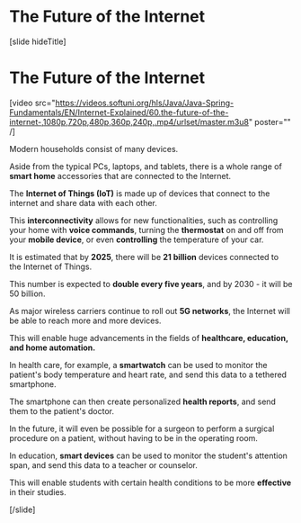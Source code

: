 # The Future of the Internet

[slide hideTitle]

# The Future of the Internet

[video src="https://videos.softuni.org/hls/Java/Java-Spring-Fundamentals/EN/Internet-Explained/60.the-future-of-the-internet-,1080p,720p,480p,360p,240p,.mp4/urlset/master.m3u8" poster="" /]

Modern households consist of many devices.

Aside from the typical PCs, laptops, and tablets, there is a whole range of **smart home** accessories that are connected to the Internet.

The **Internet of Things (IoT)** is made up of devices that connect to the internet and share data with each other.

This **interconnectivity** allows for new functionalities, such as controlling your home with **voice commands**, turning the **thermostat** on and off from your **mobile device**, or even **controlling** the temperature of your car.

It is estimated that by **2025**, there will be **21 billion** devices connected to the Internet of Things.

This number is expected to **double every five years**, and by 2030 - it will be 50 billion.

As major wireless carriers continue to roll out **5G networks**, the Internet will be able to reach more and more devices.

This will enable huge advancements in the fields of **healthcare, education, and home automation.**

In health care, for example, a **smartwatch** can be used to monitor the patient's body temperature and heart rate, and send this data to a tethered smartphone.

The smartphone can then create personalized **health reports**, and send them to the patient's doctor.

In the future, it will even be possible for a surgeon to perform a surgical procedure on a patient, without having to be in the operating room.

In education, **smart devices** can be used to monitor the student's attention span, and send this data to a teacher or counselor.

This will enable students with certain health conditions to be more **effective** in their studies.

[/slide]
